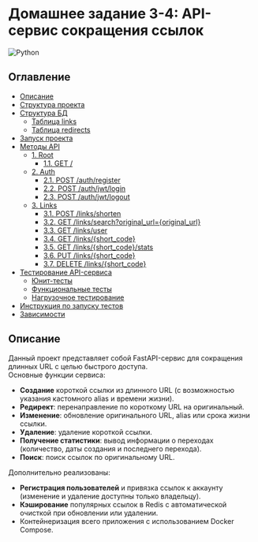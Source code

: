 # Домашнее задание 3-4: API-сервис сокращения ссылок

![Python](https://img.shields.io/badge/python-v3.12-blue.svg)

## Оглавление

- [Описание](#описание)
- [Структура проекта](#структура-проекта)
- [Структура БД](#структура-бд)
  - [Таблица links](#таблица-links)
  - [Таблица redirects](#таблица-redirects)
- [Запуск проекта](#запуск-проекта)
- [Методы API](#методы-api)
  - [1. Root](#1-root)
    - [1.1. GET /](#11-get-)
  - [2. Auth](#2-auth)
    - [2.1. POST /auth/register](#21-post-authregister)
    - [2.2. POST /auth/jwt/login](#22-post-authjwtlogin)
    - [2.3. POST /auth/jwt/logout](#23-post-authjwtlogout)
  - [3. Links](#3-links)
    - [3.1. POST /links/shorten](#31-post-linksshorten)
    - [3.2. GET /links/search?original_url={original_url}](#32-get-linkssearchoriginal_urloriginal_url)
    - [3.3. GET /links/user](#33-get-linksuser)
    - [3.4. GET /links/{short_code}](#34-get-linksshort_code)
    - [3.5. GET /links/{short_code}/stats](#35-get-linksshort_codestats)
    - [3.6. PUT /links/{short_code}](#36-put-linksshort_code)
    - [3.7. DELETE /links/{short_code}](#37-delete-linksshort_code)
- [Тестирование API-сервиса](#тестирование-апи-сервиса)
  - [Юнит-тесты](#юнит-тесты)
  - [Функциональные тесты](#функциональные-тесты)
  - [Нагрузочное тестирование](#нагрузочное-тестирование)
- [Инструкция по запуску тестов](#инструкция-по-запуску-тестов)
- [Зависимости](#зависимости)

## Описание

Данный проект представляет собой FastAPI-сервис для сокращения длинных URL с целью быстрого доступа.  
Основные функции сервиса:
- **Создание** короткой ссылки из длинного URL (с возможностью указания кастомного alias и времени жизни).
- **Редирект**: перенаправление по короткому URL на оригинальный.
- **Изменение**: обновление оригинального URL, alias или срока жизни ссылки.
- **Удаление**: удаление короткой ссылки.
- **Получение статистики**: вывод информации о переходах (количество, даты создания и последнего перехода).
- **Поиск**: поиск ссылок по оригинальному URL.

Дополнительно реализованы:
- **Регистрация пользователей** и привязка ссылок к аккаунту (изменение и удаление доступны только владельцу).
- **Кэширование** популярных ссылок в Redis с автоматической очисткой при обновлении или удалении.
- Контейнеризация всего приложения с использованием Docker Compose.
